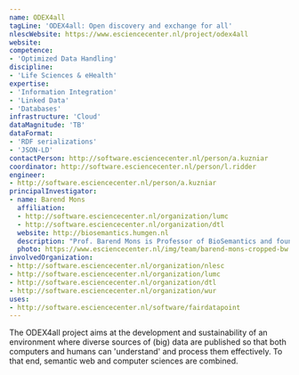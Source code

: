 ```yaml
---
name: ODEX4all
tagLine: 'ODEX4all: Open discovery and exchange for all'
nlescWebsite: https://www.esciencecenter.nl/project/odex4all
website:
competence:
- 'Optimized Data Handling' 
discipline:
- 'Life Sciences & eHealth'
expertise:
- 'Information Integration'
- 'Linked Data'
- 'Databases'
infrastructure: 'Cloud'
dataMagnitude: 'TB'
dataFormat:
- 'RDF serializations'
- 'JSON-LD'
contactPerson: http://software.esciencecenter.nl/person/a.kuzniar
coordinator: http://software.esciencecenter.nl/person/l.ridder
engineer:
- http://software.esciencecenter.nl/person/a.kuzniar
principalInvestigator:
- name: Barend Mons
  affiliation:
  - http://software.esciencecenter.nl/organization/lumc
  - http://software.esciencecenter.nl/organization/dtl
  website: http://biosemantics.humgen.nl
  description: "Prof. Barend Mons is Professor of BioSemantics and founder of the BioSemantics group at the LUMC. Next to his leading role in the research of the group, Barend plays a leading role in the international development of 'FAIR data stewardship' for biomedical data. For instance, he is head-of-node of Elixir-NL. Elixir is a pan-European project to develop and foster bioinformatics infrastructure across the member states. The focus of the contribution of the BioSemantics group is on developing an interoperability backbone for biomedical applications in general and rare disease in particular."
  photo: https://www.esciencecenter.nl/img/team/barend-mons-cropped-bw.jpg
involvedOrganization:
- http://software.esciencecenter.nl/organization/nlesc
- http://software.esciencecenter.nl/organization/lumc
- http://software.esciencecenter.nl/organization/dtl
- http://software.esciencecenter.nl/organization/wur
uses:
- http://software.esciencecenter.nl/software/fairdatapoint
---
```

The ODEX4all project aims at the development and sustainability of an environment where diverse sources of (big) data are published so that both computers and humans can 'understand' and process them effectively. To that end, semantic web and computer sciences are combined.

